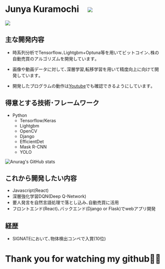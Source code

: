 # Junya Kuramochi　![](https://komarev.com/ghpvc/?username=JUNYA-727)


![](https://github-profile-summary-cards.vercel.app/api/cards/profile-details?username=JUNYA-727&theme=monokai)

## 主な開発内容
- 時系列分析でTensorflow､Lightgbm+Optuna等を用いてビットコイン､株の自動売買のアルゴリズムを開発しています｡

- 画像や動画データに対して､深層学習,転移学習を用いて精度向上に向けて開発しています｡

- 開発したプログラムの動作は[Youtube](https://www.youtube.com/watch?v=iYd_ez8LPas&ab_channel=KuramochiJunya)でも確認できるようにしています｡

## 得意とする技術･フレームワーク
- Python
  - Tensorflow/Keras
  - Lightgbm
  - OpenCV
  - Django
  - EfficientDet
  - Mask R-CNN
  - YOLO

![Anurag's GitHub stats](https://github-readme-stats.vercel.app/api?username=JUNYA-727&show_icons=true&theme=monokai)


## これから開発したい内容
- Javascript(React)
- 深層強化学習DQN(Deep Q-Network)
- 要人発言を自然言語処理で落とし込み､自動売買に活用
- フロントエンド(React)､バックエンド(Django or Flask)でwebアプリ開発

## 経歴
- SIGNATEにおいて､物体検出コンペで入賞(10位)

# Thank you for watching my github🙇‍♂️
